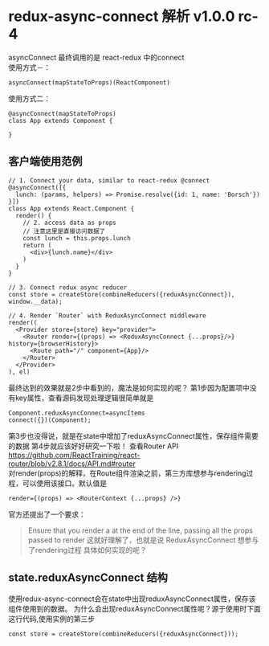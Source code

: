 redux-async-connect 解析 v1.0.0 rc-4
=======================
asyncConnect 最终调用的是 react-redux 中的connect  
使用方式－：  
```
asyncConnect(mapStateToProps)(ReactComponent)
```
使用方式二： 
```
@asyncConnect(mapStateToProps)
class App extends Component {
	
}
```
## 客户端使用范例
```
// 1. Connect your data, similar to react-redux @connect
@asyncConnect([{
  lunch: (params, helpers) => Promise.resolve({id: 1, name: 'Borsch'})
}])
class App extends React.Component {
  render() {
    // 2. access data as props
    // 注意这里是直接访问数据了
    const lunch = this.props.lunch
    return (
      <div>{lunch.name}</div>
    )
  }
}

// 3. Connect redux async reducer
const store = createStore(combineReducers({reduxAsyncConnect}), window.__data);

// 4. Render `Router` with ReduxAsyncConnect middleware
render((
  <Provider store={store} key="provider">
    <Router render={(props) => <ReduxAsyncConnect {...props}/>} history={browserHistory}>
      <Route path="/" component={App}/>
    </Router>
  </Provider>
), el)
```
最终达到的效果就是2步中看到的，魔法是如何实现的呢？
第1步因为配置项中没有key属性，查看源码发现处理逻辑很简单就是
```
Component.reduxAsyncConnect=asyncItems 
connect({})(Component);
```
第3步也没得说，就是在state中增加了reduxAsyncConnect属性，保存组件需要的数据
第4步就应该好好研究一下啦！
查看Router API https://github.com/ReactTraining/react-router/blob/v2.8.1/docs/API.md#router  
对render(props)的解释，在Route组件渲染之前，第三方库想参与rendering过程，可以使用该接口。默认值是  
```
render={(props) => <RouterContext {...props} />}
```
官方还提出了一个要求：
> Ensure that you render a <RouterContext> at the end of the line, passing all the props passed to render
这就好理解了，也就是说 ReduxAsyncConnect 想参与了rendering过程
具体如何实现的呢？

## state.reduxAsyncConnect 结构
使用redux-async-connect会在state中出现reduxAsyncConnect属性，保存该组件使用到的数据。
为什么会出现reduxAsyncConnect属性呢？源于使用时下面这行代码,使用实例的第三步
```
const store = createStore(combineReducers({reduxAsyncConnect}));
```